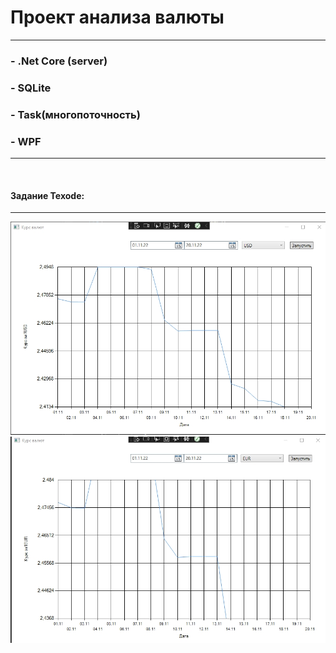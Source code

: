 # Проект анализа валюты
---
### - .Net Core (server)
### - SQLite
### - Task(многопоточность)
### - WPF
---
<br>

#### Задание Texode:
---
![](01.jpeg)
![](02.jpeg)


